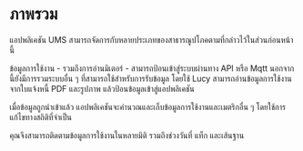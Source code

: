 # ภาพรวม

แอปพลิเคชัน UMS สามารถจัดการกับหลายประเภทของสาธารณูปโภคตามที่กล่าวไว้ในส่วนก่อนหน้านี้

ข้อมูลการใช้งาน - รวมถึงการอ่านมิเตอร์ - สามารถป้อนเข้าสู่ระบบผ่านทาง API หรือ Mqtt นอกจากนี้ยังมีการรวมระบบอื่น ๆ ที่สามารถใช้สำหรับการรับข้อมูล โดยใช้ Lucy สามารถอ่านข้อมูลการใช้งานจากใบแจ้งหนี้ PDF และรูปภาพ แล้วป้อนข้อมูลเข้าสู่แอปพลิเคชัน

เมื่อข้อมูลถูกนำเข้าแล้ว แอปพลิเคชันจะคำนวณและเก็บข้อมูลการใช้งานและเมตริกอื่น ๆ โดยใช้การแก้ไขทางสถิติที่จำเป็น

คุณจึงสามารถติดตามข้อมูลการใช้งานในหลายมิติ รวมถึงช่วงวันที่ แท็ก และเส้นฐาน